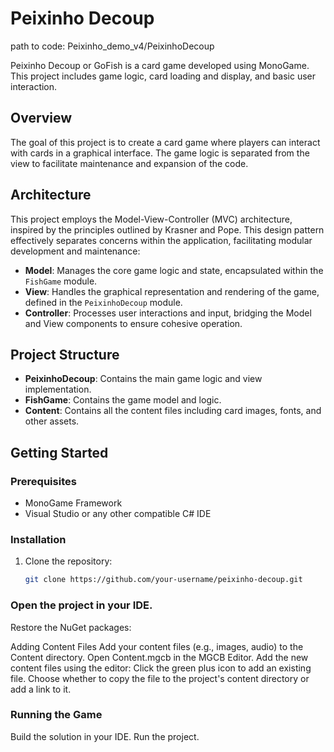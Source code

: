 # Peixinho Decoup
path to code: Peixinho_demo_v4/PeixinhoDecoup

Peixinho Decoup or GoFish is a card game developed using MonoGame. This project includes game logic, card loading and display, and basic user interaction.

## Overview

The goal of this project is to create a card game where players can interact with cards in a graphical interface. The game logic is separated from the view to facilitate maintenance and expansion of the code.

## Architecture

This project employs the Model-View-Controller (MVC) architecture, inspired by the principles outlined by Krasner and Pope. This design pattern effectively separates concerns within the application, facilitating modular development and maintenance:

- **Model**: Manages the core game logic and state, encapsulated within the `FishGame` module.
- **View**: Handles the graphical representation and rendering of the game, defined in the `PeixinhoDecoup` module.
- **Controller**: Processes user interactions and input, bridging the Model and View components to ensure cohesive operation.

## Project Structure

- **PeixinhoDecoup**: Contains the main game logic and view implementation.
- **FishGame**: Contains the game model and logic.
- **Content**: Contains all the content files including card images, fonts, and other assets.

## Getting Started

### Prerequisites

- MonoGame Framework
- Visual Studio or any other compatible C# IDE

### Installation

1. Clone the repository:
   ```bash
   git clone https://github.com/your-username/peixinho-decoup.git
   ```
   
### Open the project in your IDE.

Restore the NuGet packages:

Adding Content Files
Add your content files (e.g., images, audio) to the Content directory.
Open Content.mgcb in the MGCB Editor.
Add the new content files using the editor:
Click the green plus icon to add an existing file.
Choose whether to copy the file to the project's content directory or add a link to it.

### Running the Game

Build the solution in your IDE.
Run the project.

